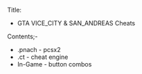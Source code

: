 Title:
* GTA VICE_CITY & SAN_ANDREAS Cheats

Contents;-
* .pnach  - pcsx2
* .ct     - cheat engine 
* In-Game - button combos
